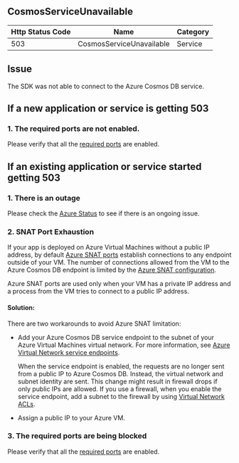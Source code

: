 ## CosmosServiceUnavailable

| Http Status Code | Name | Category |
|---|---|---|
|503|CosmosServiceUnavailable|Service|

## Issue

The SDK was not able to connect to the Azure Cosmos DB service.

## If a new application or service is getting 503

### 1. The required ports are not enabled.
Please verify that all the [required ports](https://docs.microsoft.com/azure/cosmos-db/performance-tips#networking) are enabled.

## If an existing application or service started getting 503

### 1. There is an outage
Please check the [Azure Status](https://status.azure.com/status) to see if there is an ongoing issue.

### 2. SNAT Port Exhaustion
If your app is deployed on Azure Virtual Machines without a public IP address, by default [Azure SNAT ports](https://docs.microsoft.com/azure/load-balancer/load-balancer-outbound-connections#preallocatedports) establish connections to any endpoint outside of your VM. The number of connections allowed from the VM to the Azure Cosmos DB endpoint is limited by the [Azure SNAT configuration](https://docs.microsoft.com/azure/load-balancer/load-balancer-outbound-connections#preallocatedports).

 Azure SNAT ports are used only when your VM has a private IP address and a process from the VM tries to connect to a public IP address.

#### Solution:

There are two workarounds to avoid Azure SNAT limitation:

* Add your Azure Cosmos DB service endpoint to the subnet of your Azure Virtual Machines virtual network. For more information, see [Azure Virtual Network service endpoints](https://docs.microsoft.com/azure/virtual-network/virtual-network-service-endpoints-overview). 

    When the service endpoint is enabled, the requests are no longer sent from a public IP to Azure Cosmos DB. Instead, the virtual network and subnet identity are sent. This change might result in firewall drops if only public IPs are allowed. If you use a firewall, when you enable the service endpoint, add a subnet to the firewall by using [Virtual Network ACLs](https://docs.microsoft.com/azure/virtual-network/virtual-networks-acl).
* Assign a public IP to your Azure VM.

### 3. The required ports are being blocked
Please verify that all the [required ports](https://docs.microsoft.com/azure/cosmos-db/performance-tips#networking) are enabled.